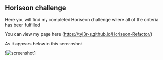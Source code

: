 ## Horiseon challenge

Here you will find my completed Horiseon challenge where all of the criteria has been fulfilled 

You can view my page here (https://tyl3r-s.github.io/Horiseon-Refactor/)

As it appears below in this screenshot

!![screenshot1](https://user-images.githubusercontent.com/103789071/167277443-05760270-5383-4753-8cd1-ff00755816f5.png)


